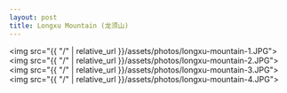 ```yaml
---
layout: post
title: Longxu Mountain (龙须山)
---
```


<img src="{{ "/" | relative_url }}/assets/photos/longxu-mountain-1.JPG">
<img src="{{ "/" | relative_url }}/assets/photos/longxu-mountain-2.JPG">
<img src="{{ "/" | relative_url }}/assets/photos/longxu-mountain-3.JPG">
<img src="{{ "/" | relative_url }}/assets/photos/longxu-mountain-4.JPG">

